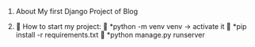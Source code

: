 1) About
My first Django Project of Blog

2) 🚂 How to start my project:
    🚃 *python -m venv venv -> activate it
    🚃 *pip install -r requirements.txt
    🚃 *python manage.py runserver
